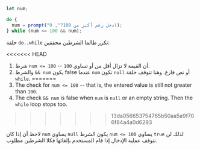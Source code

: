 
```js run demo
let num;

do {
  num = prompt("ادخل رقم أكبر من 100?", 0);
} while (num <= 100 && num);
```

حلقة `do..while` تكرر طالما الشرطين محققين:

<<<<<<< HEAD
1. شرط `num <= 100` -- أن القيمة لا تزال أقل من أو تساوي `100`.
2. والشرط `&& num` يكون false عندما `num` تكون `null` أو نص فارغ. وهنا تتوقف حلقة `while`.
=======
1. The check for `num <= 100` -- that is, the entered value is still not greater than `100`.
2. The check `&& num` is false when `num` is `null` or an empty string. Then the `while` loop stops too.
>>>>>>> 13da056653754765b50aa5a9f706f84a4a0d6293

لاحظ أن إذا كان `num` يساوي `null` يكون الشرط `num <= 100` يساوي `true` لذلك لن تتوقف عملية الإدخال إذا قام المستخدم بإلغائها فكلا الشرطين مطلوب.
